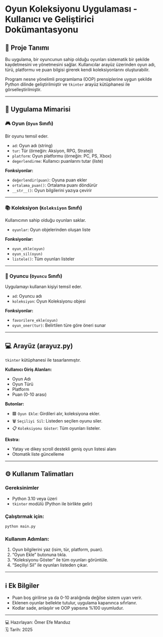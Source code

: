 # Oyun Koleksiyonu Uygulaması - Kullanıcı ve Geliştirici Dokümantasyonu

## 📌 Proje Tanımı
Bu uygulama, bir oyuncunun sahip olduğu oyunları sistematik bir şekilde kaydetmesini ve yönetmesini sağlar. Kullanıcılar arayüz üzerinden oyun adı, türü, platformu ve puan bilgisi girerek kendi koleksiyonlarını oluşturabilir.

Program nesne yönelimli programlama (OOP) prensiplerine uygun şekilde Python dilinde geliştirilmiştir ve `tkinter` arayüz kütüphanesi ile görselleştirilmiştir.

---

## 🧱 Uygulama Mimarisi

### 🎮 Oyun (`Oyun` Sınıfı)
Bir oyunu temsil eder.

- `ad`: Oyun adı (string)
- `tur`: Tür (örneğin: Aksiyon, RPG, Strateji)
- `platform`: Oyun platformu (örneğin: PC, PS, Xbox)
- `degerlendirme`: Kullanıcı puanlarını tutar (liste)

**Fonksiyonlar:**
- `değerlendir(puan)`: Oyuna puan ekler
- `ortalama_puan()`: Ortalama puanı döndürür
- `__str__()`: Oyun bilgilerini yazıya çevirir

---

### 📚 Koleksiyon (`Koleksiyon` Sınıfı)
Kullanıcının sahip olduğu oyunları saklar.

- `oyunlar`: Oyun objelerinden oluşan liste

**Fonksiyonlar:**
- `oyun_ekle(oyun)`
- `oyun_sil(oyun)`
- `listele()`: Tüm oyunları listeler

---

### 👤 Oyuncu (`Oyuncu` Sınıfı)
Uygulamayı kullanan kişiyi temsil eder.

- `ad`: Oyuncu adı
- `koleksiyon`: Oyun Koleksiyonu objesi

**Fonksiyonlar:**
- `favorilere_ekle(oyun)`
- `oyun_oner(tur)`: Belirtilen türe göre öneri sunar

---

## 💻 Arayüz (arayuz.py)

`tkinter` kütüphanesi ile tasarlanmıştır.

**Kullanıcı Giriş Alanları:**
- Oyun Adı
- Oyun Türü
- Platform
- Puan (0-10 arası)

**Butonlar:**
- 🟩 `Oyun Ekle`: Girdileri alır, koleksiyona ekler.
- 🗑️ `Seçiliyi Sil`: Listeden seçilen oyunu siler.
- 📋 `Koleksiyonu Göster`: Tüm oyunları listeler.

**Ekstra:**
- Yatay ve dikey scroll destekli geniş oyun listesi alanı
- Otomatik liste güncelleme

---

## ⚙️ Kullanım Talimatları

### Gereksinimler
- Python 3.10 veya üzeri
- `tkinter` modülü (Python ile birlikte gelir)

### Çalıştırmak için:
```bash
python main.py
```

### Kullanım Adımları:
1. Oyun bilgilerini yaz (isim, tür, platform, puan).
2. “Oyun Ekle” butonuna tıkla.
3. “Koleksiyonu Göster” ile tüm oyunları görüntüle.
4. “Seçiliyi Sil” ile oyunları listeden çıkar.

---

## ℹ️ Ek Bilgiler
- Puan boş girilirse ya da 0-10 aralığında değilse sistem uyarı verir.
- Eklenen oyunlar bellekte tutulur, uygulama kapanınca sıfırlanır.
- Kodlar sade, anlaşılır ve OOP yapısına %100 uyumludur.

---
‍💻 Hazırlayan: Ömer Efe Manduz  
🗓️ Tarih: 2025
